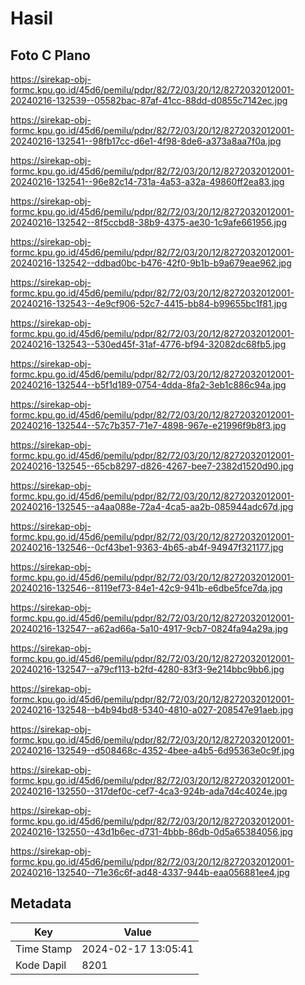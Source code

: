# Hasil

## Foto C Plano

https://sirekap-obj-formc.kpu.go.id/45d6/pemilu/pdpr/82/72/03/20/12/8272032012001-20240216-132539--05582bac-87af-41cc-88dd-d0855c7142ec.jpg

https://sirekap-obj-formc.kpu.go.id/45d6/pemilu/pdpr/82/72/03/20/12/8272032012001-20240216-132541--98fb17cc-d6e1-4f98-8de6-a373a8aa7f0a.jpg

https://sirekap-obj-formc.kpu.go.id/45d6/pemilu/pdpr/82/72/03/20/12/8272032012001-20240216-132541--96e82c14-731a-4a53-a32a-49860ff2ea83.jpg

https://sirekap-obj-formc.kpu.go.id/45d6/pemilu/pdpr/82/72/03/20/12/8272032012001-20240216-132542--8f5ccbd8-38b9-4375-ae30-1c9afe661956.jpg

https://sirekap-obj-formc.kpu.go.id/45d6/pemilu/pdpr/82/72/03/20/12/8272032012001-20240216-132542--ddbad0bc-b476-42f0-9b1b-b9a679eae962.jpg

https://sirekap-obj-formc.kpu.go.id/45d6/pemilu/pdpr/82/72/03/20/12/8272032012001-20240216-132543--4e9cf906-52c7-4415-bb84-b99655bc1f81.jpg

https://sirekap-obj-formc.kpu.go.id/45d6/pemilu/pdpr/82/72/03/20/12/8272032012001-20240216-132543--530ed45f-31af-4776-bf94-32082dc68fb5.jpg

https://sirekap-obj-formc.kpu.go.id/45d6/pemilu/pdpr/82/72/03/20/12/8272032012001-20240216-132544--b5f1d189-0754-4dda-8fa2-3eb1c886c94a.jpg

https://sirekap-obj-formc.kpu.go.id/45d6/pemilu/pdpr/82/72/03/20/12/8272032012001-20240216-132544--57c7b357-71e7-4898-967e-e21996f9b8f3.jpg

https://sirekap-obj-formc.kpu.go.id/45d6/pemilu/pdpr/82/72/03/20/12/8272032012001-20240216-132545--65cb8297-d826-4267-bee7-2382d1520d90.jpg

https://sirekap-obj-formc.kpu.go.id/45d6/pemilu/pdpr/82/72/03/20/12/8272032012001-20240216-132545--a4aa088e-72a4-4ca5-aa2b-085944adc67d.jpg

https://sirekap-obj-formc.kpu.go.id/45d6/pemilu/pdpr/82/72/03/20/12/8272032012001-20240216-132546--0cf43be1-9363-4b65-ab4f-94947f321177.jpg

https://sirekap-obj-formc.kpu.go.id/45d6/pemilu/pdpr/82/72/03/20/12/8272032012001-20240216-132546--8119ef73-84e1-42c9-941b-e6dbe5fce7da.jpg

https://sirekap-obj-formc.kpu.go.id/45d6/pemilu/pdpr/82/72/03/20/12/8272032012001-20240216-132547--a62ad66a-5a10-4917-9cb7-0824fa94a29a.jpg

https://sirekap-obj-formc.kpu.go.id/45d6/pemilu/pdpr/82/72/03/20/12/8272032012001-20240216-132547--a79cf113-b2fd-4280-83f3-9e214bbc9bb6.jpg

https://sirekap-obj-formc.kpu.go.id/45d6/pemilu/pdpr/82/72/03/20/12/8272032012001-20240216-132548--b4b94bd8-5340-4810-a027-208547e91aeb.jpg

https://sirekap-obj-formc.kpu.go.id/45d6/pemilu/pdpr/82/72/03/20/12/8272032012001-20240216-132549--d508468c-4352-4bee-a4b5-6d95363e0c9f.jpg

https://sirekap-obj-formc.kpu.go.id/45d6/pemilu/pdpr/82/72/03/20/12/8272032012001-20240216-132550--317def0c-cef7-4ca3-924b-ada7d4c4024e.jpg

https://sirekap-obj-formc.kpu.go.id/45d6/pemilu/pdpr/82/72/03/20/12/8272032012001-20240216-132550--43d1b6ec-d731-4bbb-86db-0d5a65384056.jpg

https://sirekap-obj-formc.kpu.go.id/45d6/pemilu/pdpr/82/72/03/20/12/8272032012001-20240216-132540--71e36c6f-ad48-4337-944b-eaa056881ee4.jpg


## Metadata

| Key        | Value               |
| ---------- | ------------------- |
| Time Stamp | 2024-02-17 13:05:41 |
| Kode Dapil | 8201                |



